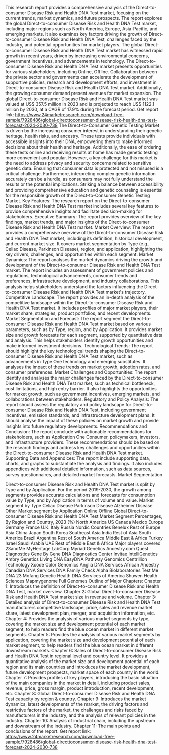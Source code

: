 This research report provides a comprehensive analysis of the Direct-to-consumer Disease Risk and Health DNA Test market, focusing on the current trends, market dynamics, and future prospects. The report explores the global Direct-to-consumer Disease Risk and Health DNA Test market, including major regions such as North America, Europe, Asia-Pacific, and emerging markets. It also examines key factors driving the growth of Direct-to-consumer Disease Risk and Health DNA Test, challenges faced by the industry, and potential opportunities for market players.
The global Direct-to-consumer Disease Risk and Health DNA Test market has witnessed rapid growth in recent years, driven by increasing environmental concerns, government incentives, and advancements in technology. The Direct-to-consumer Disease Risk and Health DNA Test market presents opportunities for various stakeholders, including Online, Offline. Collaboration between the private sector and governments can accelerate the development of supportive policies, research and development efforts, and investment in Direct-to-consumer Disease Risk and Health DNA Test market. Additionally, the growing consumer demand present avenues for market expansion.
The global Direct-to-consumer Disease Risk and Health DNA Test market was valued at US$ 357.5 million in 2023 and is projected to reach US$ 1122.1 million by 2030, at a CAGR of 17.9% during the forecast period.
Get report link: https://www.24marketresearch.com/download-free-sample/7928486/global-directtoconsumer-disease-risk-health-dna-test-forecast-2024-2030-738 
The Direct-to-Consumer Genetic Testing Market is driven by the increasing consumer interest in understanding their genetic heritage, health risks, and ancestry. These tests provide individuals with accessible insights into their DNA, empowering them to make informed decisions about their health and heritage. Additionally, the ease of ordering these tests online and receiving results at home has made genetic testing more convenient and popular. However, a key challenge for this market is the need to address privacy and security concerns related to sensitive genetic data. Ensuring that consumer data is protected and not misused is a critical challenge. Furthermore, interpreting complex genetic information accurately can be a hurdle, as consumers may not fully understand the results or the potential implications. Striking a balance between accessibility and providing comprehensive education and genetic counseling is essential for the responsible growth of the Direct-to-Consumer Genetic Testing Market.
Key Features:
The research report on the Direct-to-consumer Disease Risk and Health DNA Test market includes several key features to provide comprehensive insights and facilitate decision-making for stakeholders.
Executive Summary: The report provides overview of the key findings, market trends, and major insights of the Direct-to-consumer Disease Risk and Health DNA Test market.
Market Overview: The report provides a comprehensive overview of the Direct-to-consumer Disease Risk and Health DNA Test market, including its definition, historical development, and current market size. It covers market segmentation by Type (e.g., Celiac Disease, Parkinson Disease), region, and application, highlighting the key drivers, challenges, and opportunities within each segment.
Market Dynamics: The report analyses the market dynamics driving the growth and development of the Direct-to-consumer Disease Risk and Health DNA Test market. The report includes an assessment of government policies and regulations, technological advancements, consumer trends and preferences, infrastructure development, and industry collaborations. This analysis helps stakeholders understand the factors influencing the Direct-to-consumer Disease Risk and Health DNA Test market's trajectory.
Competitive Landscape: The report provides an in-depth analysis of the competitive landscape within the Direct-to-consumer Disease Risk and Health DNA Test market. It includes profiles of major market players, their market share, strategies, product portfolios, and recent developments.
Market Segmentation and Forecast: The report segment the Direct-to-consumer Disease Risk and Health DNA Test market based on various parameters, such as by Type, region, and by Application. It provides market size and growth forecasts for each segment, supported by quantitative data and analysis. This helps stakeholders identify growth opportunities and make informed investment decisions.
Technological Trends: The report should highlight the key technological trends shaping the Direct-to-consumer Disease Risk and Health DNA Test market, such as advancements in Type One technology and emerging substitutes. It analyses the impact of these trends on market growth, adoption rates, and consumer preferences.
Market Challenges and Opportunities: The report identify and analyses the major challenges faced by the Direct-to-consumer Disease Risk and Health DNA Test market, such as technical bottleneck, cost limitations, and high entry barrier. It also highlights the opportunities for market growth, such as government incentives, emerging markets, and collaborations between stakeholders.
Regulatory and Policy Analysis: The report should assess the regulatory and policy landscape for Direct-to-consumer Disease Risk and Health DNA Test, including government incentives, emission standards, and infrastructure development plans. It should analyse the impact of these policies on market growth and provide insights into future regulatory developments.
Recommendations and Conclusion: The report conclude with actionable recommendations for stakeholders, such as Application One Consumer, policymakers, investors, and infrastructure providers. These recommendations should be based on the research findings and address key challenges and opportunities within the Direct-to-consumer Disease Risk and Health DNA Test market.
Supporting Data and Appendices: The report include supporting data, charts, and graphs to substantiate the analysis and findings. It also includes appendices with additional detailed information, such as data sources, survey questionnaires, and detailed market forecasts.
Market Segmentation

Direct-to-consumer Disease Risk and Health DNA Test market is split by Type and by Application. For the period 2019-2030, the growth among segments provides accurate calculations and forecasts for consumption value by Type, and by Application in terms of volume and value.
Market segment by Type
Celiac Disease
Parkinson Disease
Alzheimer Disease
Other
Market segment by Application
Online
Offline
Global Direct-to-consumer Disease Risk and Health DNA Test Market Segment Percentages, By Region and Country, 2023 (%)
North America
US
Canada
Mexico
Europe
Germany
France
U.K.
Italy
Russia
Nordic Countries
Benelux
Rest of Europe
Asia
China
Japan
South Korea
Southeast Asia
India
Rest of Asia
South America
Brazil
Argentina
Rest of South America
Middle East & Africa
Turkey
Israel
Saudi Arabia
UAE
Rest of Middle East & Africa
Major players covered
23andMe
MyHeritage
LabCorp
Myriad Genetics
Ancestry.com
Quest Diagnostics
Gene By Gene
DNA Diagnostics Center
Invitae
IntelliGenetics
Ambry Genetics
Living DNA
EasyDNA
Pathway Genomics
Centrillion Technology
Xcode
Color Genomics
Anglia DNA Services
African Ancestry
Canadian DNA Services
DNA Family Check
Alpha Biolaboratories
Test Me DNA
23 Mofang
Genetic Health
DNA Services of America
Shuwen Health Sciences
Mapmygenome
Full Genomes
Outline of Major Chapters:
Chapter 1: Introduces the definition of Direct-to-consumer Disease Risk and Health DNA Test, market overview.
Chapter 2: Global Direct-to-consumer Disease Risk and Health DNA Test market size in revenue and volume.
Chapter 3: Detailed analysis of Direct-to-consumer Disease Risk and Health DNA Test manufacturers competitive landscape, price, sales and revenue market share, latest development plan, merger, and acquisition information, etc.
Chapter 4: Provides the analysis of various market segments by type, covering the market size and development potential of each market segment, to help readers find the blue ocean market in different market segments.
Chapter 5: Provides the analysis of various market segments by application, covering the market size and development potential of each market segment, to help readers find the blue ocean market in different downstream markets.
Chapter 6: Sales of Direct-to-consumer Disease Risk and Health DNA Test in regional level and country level. It provides a quantitative analysis of the market size and development potential of each region and its main countries and introduces the market development, future development prospects, market space of each country in the world.
Chapter 7: Provides profiles of key players, introducing the basic situation of the main companies in the market in detail, including product sales, revenue, price, gross margin, product introduction, recent development, etc.
Chapter 8: Global Direct-to-consumer Disease Risk and Health DNA Test capacity by region & country.
Chapter 9: Introduces the market dynamics, latest developments of the market, the driving factors and restrictive factors of the market, the challenges and risks faced by manufacturers in the industry, and the analysis of relevant policies in the industry.
Chapter 10: Analysis of industrial chain, including the upstream and downstream of the industry.
Chapter 11: The main points and conclusions of the report.
Get report link: https://www.24marketresearch.com/download-free-sample/7928486/global-directtoconsumer-disease-risk-health-dna-test-forecast-2024-2030-738 
